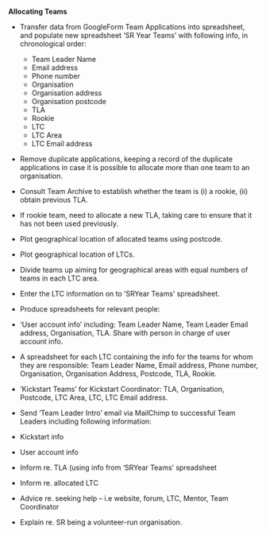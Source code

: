 **Allocating Teams**

* Transfer data from GoogleForm Team Applications into spreadsheet, and populate new spreadsheet ‘SR Year Teams’ with following info, in chronological order:   
    * Team Leader Name
    * Email address
    * Phone number
    * Organisation
    * Organisation address
    * Organisation postcode
    * TLA
    * Rookie
    * LTC
    * LTC Area
    * LTC Email address


* Remove duplicate applications, keeping a record of the duplicate applications in case it is possible to allocate more than one team to an organisation.
* Consult Team Archive to establish whether the team is (i) a rookie, (ii) obtain previous TLA.  
* If rookie team, need to allocate a new TLA, taking care to ensure that it has not been used previously.


* Plot geographical location of allocated teams using postcode.
* Plot geographical location of LTCs.
* Divide teams up aiming for geographical areas with equal numbers of teams in each LTC area.
* Enter the LTC information on to ‘SRYear Teams’ spreadsheet.


* Produce spreadsheets for relevant people:
 * ‘User account info’ including: Team Leader Name, Team Leader Email address, Organisation, TLA.  Share with person in charge of user account info.
 * A spreadsheet for each LTC containing the info for the teams for whom they are responsible: Team Leader Name, Email address, Phone number, Organisation, Organisation Address, Postcode, TLA, Rookie.
 * ‘Kickstart Teams’ for Kickstart Coordinator: TLA, Organisation,  Postcode, LTC Area, LTC, LTC Email address.

* Send ‘Team Leader Intro’ email via MailChimp to successful Team Leaders including following information:
 * Kickstart info
 * User account info
 * Inform re. TLA (using info from ‘SRYear Teams’ spreadsheet
 * Inform re. allocated LTC
 * Advice re. seeking help – i.e  website, forum, LTC, Mentor, Team Coordinator
 * Explain re. SR being a volunteer-run organisation.

